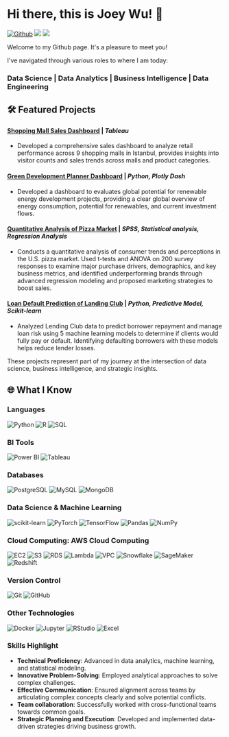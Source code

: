 # Hi there, this is Joey Wu! 👋 

[![Github](https://img.shields.io/badge/-Github-000?style=flat&logo=Github&logoColor=white)](https://github.com/joeywwwu)
[![](https://img.shields.io/badge/LinkedIn-JoeyWu-blue)](https://www.linkedin.com/in/wenweiwu/)
[![](https://img.shields.io/badge/Outlook-joeywwwu@outlook.com-red)](joeywwwu@outlook.com)

Welcome to my Github page. It's a pleasure to meet you!

I've navigated through various roles to where I am today:
### Data Science | Data Analytics | Business Intelligence | Data Engineering

## 🛠️ Featured Projects
  
#### [Shopping Mall Sales Dashboard](https://github.com/joeywwwu/Shopping-Mall-Sales-Dashboard?tab=readme-ov-file) | _Tableau_  
- Developed a comprehensive sales dashboard to analyze retail performance across 9 shopping malls in Istanbul, provides insights into visitor counts and sales trends across malls and product categories. 

#### [Green Development Planner Dashboard](https://github.com/joeywwwu/Green-Development-Planner) | _Python, Plotly Dash_
- Developed a dashboard to evaluates global potential for renewable energy development projects, providing a clear global overview of energy consumption, potential for renewables, and current investment flows.

#### [Quantitative Analysis of Pizza Market](https://github.com/joeywwwu/Quantitative-Analysis-of-Pizza-Market) | _SPSS, Statistical analysis, Regression Analysis_
- Conducts a quantitative analysis of consumer trends and perceptions in the U.S. pizza market. Used t-tests and ANOVA on 200 survey responses to examine major purchase drivers, demographics, and key business metrics, and identified underperforming brands through advanced regression modeling and proposed marketing strategies to boost sales.

#### [Loan Default Prediction of Landing Club](https://github.com/joeywwwu/Loan-Default-Prediction-of-Landing-Club) | _Python, Predictive Model, Scikit-learn_
- Analyzed Lending Club data to predict borrower repayment and manage loan risk using 5 machine learning models to determine if clients would fully pay or default. Identifying defaulting borrowers with these models helps reduce lender losses.

These projects represent part of my journey at the intersection of data science, business intelligence, and strategic insights.

## 🌐 What I Know

### Languages
![Python](https://img.shields.io/badge/Python-3776AB?style=for-the-badge&logo=python&logoColor=white)
![R](https://img.shields.io/badge/R-276DC3?style=for-the-badge&logo=r&logoColor=white)
![SQL](https://img.shields.io/badge/SQL-4479A1?style=for-the-badge&logo=mysql&logoColor=white)

### BI Tools
![Power BI](https://img.shields.io/badge/Power%20BI-F2C811?style=for-the-badge&logo=powerbi&logoColor=white)
![Tableau](https://img.shields.io/badge/Tableau-E97627?style=for-the-badge&logo=tableau&logoColor=white)

### Databases
![PostgreSQL](https://img.shields.io/badge/PostgreSQL-316192?style=for-the-badge&logo=postgresql&logoColor=white)
![MySQL](https://img.shields.io/badge/MySQL-4479A1?style=for-the-badge&logo=mysql&logoColor=white)
![MongoDB](https://img.shields.io/badge/MongoDB-47A248?style=for-the-badge&logo=mongodb&logoColor=white)

### Data Science & Machine Learning
![scikit-learn](https://img.shields.io/badge/scikit--learn-F7931E?style=for-the-badge&logo=scikit-learn&logoColor=white)
![PyTorch](https://img.shields.io/badge/PyTorch-EE4C2C?style=for-the-badge&logo=pytorch&logoColor=white)
![TensorFlow](https://img.shields.io/badge/TensorFlow-FF6F00?style=for-the-badge&logo=tensorflow&logoColor=white)
![Pandas](https://img.shields.io/badge/Pandas-150458?style=for-the-badge&logo=pandas&logoColor=white)
![NumPy](https://img.shields.io/badge/NumPy-013243?style=for-the-badge&logo=numpy&logoColor=white)

### Cloud Computing: AWS Cloud Computing
![EC2](https://img.shields.io/badge/Amazon%20EC2-FF9900?style=for-the-badge&logo=amazon-ec2&logoColor=white)
![S3](https://img.shields.io/badge/Amazon%20S3-569A31?style=for-the-badge&logo=amazon-s3&logoColor=white)
![RDS](https://img.shields.io/badge/Amazon%20RDS-527FFF?style=for-the-badge&logo=amazon-rds&logoColor=white)
![Lambda](https://img.shields.io/badge/AWS%20Lambda-FF9900?style=for-the-badge&logo=aws-lambda&logoColor=white)
![VPC](https://img.shields.io/badge/Amazon%20VPC-FF4F8B?style=for-the-badge&logo=amazon-vpc&logoColor=white)
![Snowflake](https://img.shields.io/badge/Snowflake-29B5E8?style=for-the-badge&logo=snowflake&logoColor=white)
![SageMaker](https://img.shields.io/badge/Amazon%20SageMaker-FF9900?style=for-the-badge&logo=amazon-sagemaker&logoColor=white)
![Redshift](https://img.shields.io/badge/Amazon%20Redshift-8C4FFF?style=for-the-badge&logo=amazon-redshift&logoColor=white)

### Version Control
![Git](https://img.shields.io/badge/Git-F05032?style=for-the-badge&logo=git&logoColor=white)
![GitHub](https://img.shields.io/badge/GitHub-181717?style=for-the-badge&logo=github&logoColor=white)

### Other Technologies
![Docker](https://img.shields.io/badge/Docker-2496ED?style=for-the-badge&logo=docker&logoColor=white)
![Jupyter](https://img.shields.io/badge/Jupyter-F37626?style=for-the-badge&logo=jupyter&logoColor=white)
![RStudio](https://img.shields.io/badge/RStudio-0000FF?style=for-the-badge&logo=rstudio&logoColor=white)
![Excel](https://img.shields.io/badge/Excel-217346?style=for-the-badge&logo=microsoftexcel&logoColor=white)

### Skills Highlight

- **Technical Proficiency**: Advanced in data analytics, machine learning, and statistical modeling.
- **Innovative Problem-Solving**: Employed analytical approaches to solve complex challenges.
- **Effective Communication**: Ensured alignment across teams by articulating complex concepts clearly and solve potential conflicts.
- **Team collaboration**: Successfully worked with cross-functional teams towards common goals.
- **Strategic Planning and Execution**: Developed and implemented data-driven strategies driving business growth.
